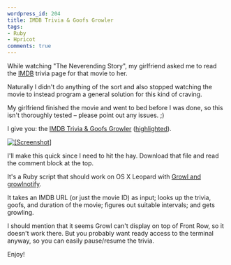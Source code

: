 ```yaml
---
wordpress_id: 204
title: IMDB Trivia & Goofs Growler
tags:
- Ruby
- Hpricot
comments: true
---
```

While watching "The Neverending Story", my girlfriend asked me to read the <a href="http://imdb.com">IMDB</a> trivia page for that movie to her.

Naturally I didn't do anything of the sort and also stopped watching the movie to instead program a general solution for this kind of craving.

My girlfriend finished the movie and went to bed before I was done, so this isn't thoroughly tested – please point out any issues. ;)

I give you: the <a href="http://henrik.nyh.se/uploads/trivia">IMDB Trivia &amp; Goofs Growler</a> (<a href="http://pastie.textmate.org/144152">highlighted</a>).

<a href="http://henrik.nyh.se/uploads/imdbtrivia.png"><img src="http://henrik.nyh.se/uploads/imdbtrivia-thumb.png" alt="[Screenshot]" /></a>

I'll make this quick since I need to hit the hay. Download that file and read the comment block at the top.

It's a Ruby script that should work on OS X Leopard with <a href="http://growl.info">Growl and growlnotify</a>.

It takes an IMDB URL (or just the movie ID) as input; looks up the trivia, goofs, and duration of the movie; figures out suitable intervals; and gets growling.

I should mention that it seems Growl can't display on top of Front Row, so it doesn't work there. But you probably want ready access to the terminal anyway, so you can easily pause/resume the trivia.

Enjoy!

